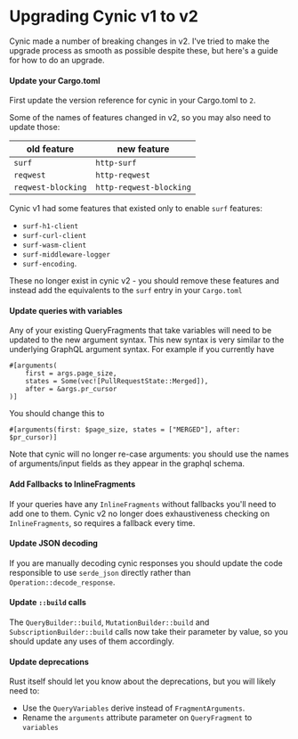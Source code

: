 # Upgrading Cynic v1 to v2

Cynic made a number of breaking changes in v2. I've tried to make the upgrade
process as smooth as possible despite these, but here's a guide for how to do
an upgrade.

#### Update your Cargo.toml

First update the version reference for cynic in your Cargo.toml to `2`.

Some of the names of features changed in v2, so you may also need to update
those:

| old feature        | new feature             |
| ------------------ | ----------------------- |
| `surf`             | `http-surf`             |
| `reqwest`          | `http-reqwest`          |
| `reqwest-blocking` | `http-reqwest-blocking` |

Cynic v1 had some features that existed only to enable `surf` features:

- `surf-h1-client`
- `surf-curl-client`
- `surf-wasm-client`
- `surf-middleware-logger`
- `surf-encoding`.

These no longer exist in cynic v2 - you should remove these features and
instead add the equivalents to the `surf` entry in your `Cargo.toml`

#### Update queries with variables

Any of your existing QueryFragments that take variables will need to be updated
to the new argument syntax. This new syntax is very similar to the underlying
GraphQL argument syntax. For example if you currently have

```
#[arguments(
    first = args.page_size, 
    states = Some(vec![PullRequestState::Merged]), 
    after = &args.pr_cursor
)]
```

You should change this to

```
#[arguments(first: $page_size, states = ["MERGED"], after: $pr_cursor)]
```

Note that cynic will no longer re-case arguments: you should use the names of
arguments/input fields as they appear in the graphql schema.

#### Add Fallbacks to InlineFragments

If your queries have any `InlineFragments` without fallbacks you'll need to add
one to them. Cynic v2 no longer does exhaustiveness checking on
`InlineFragments`, so requires a fallback every time.

#### Update JSON decoding

If you are manually decoding cynic responses you should update the code
responsible to use `serde_json` directly rather than
`Operation::decode_response`.

#### Update `::build` calls

The `QueryBuilder::build`, `MutationBuilder::build` and
`SubscriptionBuilder::build` calls now take their
parameter by value, so you should update any uses of them accordingly.

#### Update deprecations

Rust itself should let you know about the deprecations, but you will likely
need to:

- Use the `QueryVariables` derive instead of `FragmentArguments`.
- Rename the `arguments` attribute parameter on `QueryFragment` to `variables`
